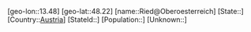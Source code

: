 ﻿---
location: [48.22,13.48]
type: City
tags:
- geo/City


SpocWebEntityId: 33736
isDeleted: false
confidential: public

---
[geo-lon::13.48]
[geo-lat::48.22]
[name::Ried@Oberoesterreich]
[State::]
[Country::[Austria](geo/Continent/Europe/Austria.md)]
[StateId::]
[Population::]
[Unknown::]


